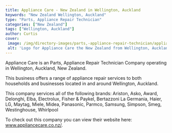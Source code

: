 ```yaml
---
title: Appliance Care - New Zealand in Wellington, Auckland
keywords: "New Zealand Wellington, Auckland"
type: "Parts, Appliance Repair Technician"
categories: ["New Zealand"]
tags: ["Wellington, Auckland"]
author: Curtis
cover: 
 image: /img/directory-images/parts,-appliance-repair-technician/appliance-care.webp
 alt: 'Logo for Appliance Care the New Zealand from Wellington, Auckland'
---
```


Appliance Care is an Parts, Appliance Repair Technician Company operating in Wellington, Auckland, New Zealand.

This business offers a range of appliance repair services to both households and businesses located in and around Wellington, Auckland.

This company services all of the following brands: Ariston, Asko, Award, Delonghi, Elba, Electrolux, Fisher & Paykel, Bertazzoni La Germania, Haier, LG, Maytag, Miele, Midea, Panasonic, Parmco, Samsung, Simpson, Smeg, Westinghouse, Whirlpool

To check out this company you can view their website here: www.appliancecare.co.nz/.
